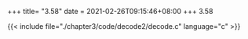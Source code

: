 +++
title= "3.58"
date = 2021-02-26T09:15:46+08:00
+++
3.58

{{< include file="./chapter3/code/decode2/decode.c" language="c" >}}

